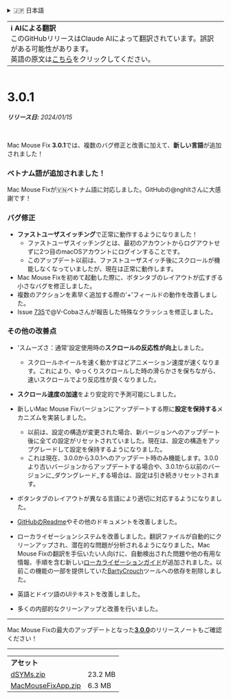 <details>
<summary>🇯🇵 日本語</summary>

[🇬🇧 English (GitHub)](https://github.com/noah-nuebling/mac-mouse-fix/releases/tag/3.0.1)\
[🇦🇩 Català](https://redirect.macmousefix.com/?target=mmf-release&tag=3.0.1&locale=ca)\
[🇩🇪 Deutsch](https://redirect.macmousefix.com/?target=mmf-release&tag=3.0.1&locale=de)\
[🇪🇸 Español](https://redirect.macmousefix.com/?target=mmf-release&tag=3.0.1&locale=es)\
[🇫🇷 Français](https://redirect.macmousefix.com/?target=mmf-release&tag=3.0.1&locale=fr)\
[🇮🇩 Indonesia](https://redirect.macmousefix.com/?target=mmf-release&tag=3.0.1&locale=id)\
[🇮🇹 Italiano](https://redirect.macmousefix.com/?target=mmf-release&tag=3.0.1&locale=it)\
[🇭🇺 Magyar](https://redirect.macmousefix.com/?target=mmf-release&tag=3.0.1&locale=hu)\
[🇳🇱 Nederlands](https://redirect.macmousefix.com/?target=mmf-release&tag=3.0.1&locale=nl)\
[🇵🇱 Polski](https://redirect.macmousefix.com/?target=mmf-release&tag=3.0.1&locale=pl)\
[🇧🇷 Português (Brasil)](https://redirect.macmousefix.com/?target=mmf-release&tag=3.0.1&locale=pt-BR)\
[🇵🇹 Português (Portugal)](https://redirect.macmousefix.com/?target=mmf-release&tag=3.0.1&locale=pt-PT)\
[🇷🇴 Română](https://redirect.macmousefix.com/?target=mmf-release&tag=3.0.1&locale=ro)\
[🇸🇪 Svenska](https://redirect.macmousefix.com/?target=mmf-release&tag=3.0.1&locale=sv)\
[🇻🇳 Tiếng Việt](https://redirect.macmousefix.com/?target=mmf-release&tag=3.0.1&locale=vi)\
[🇹🇷 Türkçe](https://redirect.macmousefix.com/?target=mmf-release&tag=3.0.1&locale=tr)\
[🇨🇿 Čeština](https://redirect.macmousefix.com/?target=mmf-release&tag=3.0.1&locale=cs)\
[🇬🇷 Ελληνικά](https://redirect.macmousefix.com/?target=mmf-release&tag=3.0.1&locale=el)\
[🇷🇺 Русский](https://redirect.macmousefix.com/?target=mmf-release&tag=3.0.1&locale=ru)\
[🇺🇦 Українська](https://redirect.macmousefix.com/?target=mmf-release&tag=3.0.1&locale=uk)\
[🇮🇱 עברית](https://redirect.macmousefix.com/?target=mmf-release&tag=3.0.1&locale=he)\
[🇸🇦 العربية](https://redirect.macmousefix.com/?target=mmf-release&tag=3.0.1&locale=ar)\
[🇮🇳 हिन्दी](https://redirect.macmousefix.com/?target=mmf-release&tag=3.0.1&locale=hi)\
[🇹🇭 ไทย](https://redirect.macmousefix.com/?target=mmf-release&tag=3.0.1&locale=th)\
[🇨🇳 中文 (简体)](https://redirect.macmousefix.com/?target=mmf-release&tag=3.0.1&locale=zh-Hans)\
[🇨🇳 中文 (繁體)](https://redirect.macmousefix.com/?target=mmf-release&tag=3.0.1&locale=zh-Hant)\
[🇭🇰 中文（香港)](https://redirect.macmousefix.com/?target=mmf-release&tag=3.0.1&locale=zh-HK)\
**🇯🇵 日本語**\
[🇰🇷 한국어](https://redirect.macmousefix.com/?target=mmf-release&tag=3.0.1&locale=ko)\
[Help translate Mac Mouse Fix to different languages!](https://github.com/noah-nuebling/mac-mouse-fix/discussions/731)
</details>
<table align=><td>
<b>ℹ️ AIによる翻訳</b><br>
このGitHubリリースはClaude AIによって翻訳されています。誤訳がある可能性があります。<br>
英語の原文は<a href="https://github.com/noah-nuebling/mac-mouse-fix/releases/tag/3.0.1">こちら</a>をクリックしてください。
</td></table>

<table></table>

# 3.0.1
***リリース日:** 2024/01/15*

<br>

Mac Mouse Fix **3.0.1**では、複数のバグ修正と改善に加えて、**新しい言語**が追加されました！

### ベトナム語が追加されました！

Mac Mouse Fixが🇻🇳ベトナム語に対応しました。GitHubの@nghltさんに大感謝です！

### バグ修正

- **ファストユーザスイッチング**で正常に動作するようになりました！
  - ファストユーザスイッチングとは、最初のアカウントからログアウトせずに2つ目のmacOSアカウントにログインすることです。
  - このアップデート以前は、ファストユーザスイッチ後にスクロールが機能しなくなっていましたが、現在は正常に動作します。
- Mac Mouse Fixを初めて起動した際に、ボタンタブのレイアウトが広すぎる小さなバグを修正しました。
- 複数のアクションを素早く追加する際の'+'フィールドの動作を改善しました。
- Issue [735](https://github.com/noah-nuebling/mac-mouse-fix/issues/735)で@V-Cobaさんが報告した特殊なクラッシュを修正しました。

### その他の改善点

- 'スムーズさ：通常'設定使用時の**スクロールの反応性が向上**しました。
  - スクロールホイールを速く動かすほどアニメーション速度が速くなります。これにより、ゆっくりスクロールした時の滑らかさを保ちながら、速いスクロールでより反応性が良くなりました。

- **スクロール速度の加速**をより安定的で予測可能にしました。
- 新しいMac Mouse Fixバージョンにアップデートする際に**設定を保持する**メカニズムを実装しました。
  - 以前は、設定の構造が変更された場合、新バージョンへのアップデート後に全ての設定がリセットされていました。現在は、設定の構造をアップグレードして設定を保持するようになりました。
  - これは現在、3.0.0から3.0.1へのアップデート時のみ機能します。3.0.0より古いバージョンからアップデートする場合や、3.0.1から以前のバージョンに_ダウングレード_する場合は、設定は引き続きリセットされます。
- ボタンタブのレイアウトが異なる言語により適切に対応するようになりました。
- [GitHubのReadme](https://github.com/noah-nuebling/mac-mouse-fix#background)やその他のドキュメントを改善しました。
- ローカライゼーションシステムを改善しました。翻訳ファイルが自動的にクリーンアップされ、潜在的な問題が分析されるようになりました。Mac Mouse Fixの翻訳を手伝いたい人向けに、自動検出された問題や他の有用な情報、手順を含む新しい[ローカライゼーションガイド](https://github.com/noah-nuebling/mac-mouse-fix/discussions/731)が追加されました。以前この機能の一部を提供していた[BartyCrouch](https://github.com/FlineDev/BartyCrouch)ツールへの依存を削除しました。
- 英語とドイツ語のUIテキストを改善しました。
- 多くの内部的なクリーンアップと改善を行いました。

---

Mac Mouse Fixの最大のアップデートとなった[**3.0.0**](https://redirect.macmousefix.com/?target=mmf-release&tag=3.0.0&locale=ja)のリリースノートもご確認ください！

---

<table align="start">
<tr>
    <td colspan=2>
        <b>アセット</b>
    </td>
</tr>
<tr>
    <td><a href="https://github.com/noah-nuebling/mac-mouse-fix/releases/download/3.0.1/dSYMs.zip">dSYMs.zip</a></td>
    <td>23.2 MB</td>
</tr>
<tr>
    <td><a href="https://github.com/noah-nuebling/mac-mouse-fix/releases/download/3.0.1/MacMouseFixApp.zip">MacMouseFixApp.zip</a></td>
    <td>6.3 MB</td>
</tr>
</table>